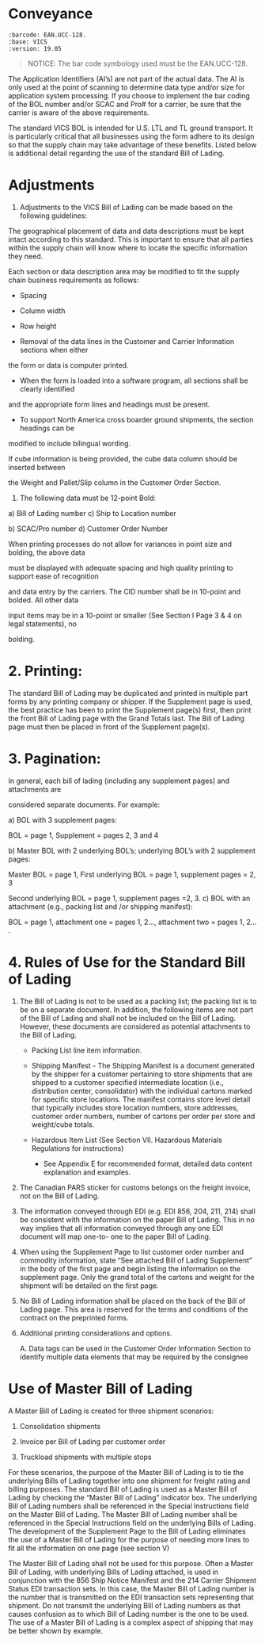 <!-- Attribution-NonCommercial-NoDerivs 2.5
   - https://spdx.org/licenses/CC-BY-NC-ND-2.5.html 
   - (C) 2020 FreightTrust and Clearing Corporation -->
# Conveyance
    :barcode: EAN.UCC-128.
    :base: VICS
    :version: 19.05

> NOTICE: The bar code symbology used must be the EAN.UCC-128.

The Application Identifiers (AI’s) are not part of the actual data. The
AI is only used at the point of scanning to determine data type and/or
size for application system processing. If you choose to implement the
bar coding of the BOL number and/or SCAC and Pro\# for a carrier, be
sure that the carrier is aware of the above requirements.

The standard VICS BOL is intended for U.S. LTL and TL ground transport.
It is particularly critical that all businesses using the form adhere to
its design so that the supply chain may take advantage of these
benefits. Listed below is additional detail regarding the use of the
standard Bill of Lading.

# Adjustments

1.  Adjustments to the VICS Bill of Lading can be made based on the
    following guidelines:

The geographical placement of data and data descriptions must be kept
intact according to this standard. This is important to ensure that all
parties within the supply chain will know where to locate the specific
information they need.

Each section or data description area may be modified to fit the supply
chain business requirements as follows:

  - Spacing

  - Column width

  - Row height

  - Removal of the data lines in the Customer and Carrier Information
    sections when either

the form or data is computer printed.

  - When the form is loaded into a software program, all sections shall
    be clearly identified

and the appropriate form lines and headings must be present.

  - To support North America cross boarder ground shipments, the section
    headings can be

modified to include bilingual wording.

<div class="note">

If cube information is being provided, the cube data column should be
inserted between

</div>

the Weight and Pallet/Slip column in the Customer Order Section.

1.  The following data must be 12-point Bold:

a) Bill of Lading number c) Ship to Location number

b) SCAC/Pro number d) Customer Order Number

When printing processes do not allow for variances in point size and
bolding, the above data

must be displayed with adequate spacing and high quality printing to
support ease of recognition

and data entry by the carriers. The CID number shall be in 10-point and
bolded. All other data

input items may be in a 10-point or smaller (See Section I Page 3 & 4 on
legal statements), no

bolding.

# 2\. Printing:

The standard Bill of Lading may be duplicated and printed in multiple
part forms by any printing company or shipper. If the Supplement page is
used, the best practice has been to print the Supplement page(s) first,
then print the front Bill of Lading page with the Grand Totals last. The
Bill of Lading page must then be placed in front of the Supplement
page(s).

# 3\. Pagination:

In general, each bill of lading (including any supplement pages) and
attachments are

considered separate documents. For example:

a) BOL with 3 supplement pages:

BOL = page 1, Supplement = pages 2, 3 and 4

b) Master BOL with 2 underlying BOL’s; underlying BOL’s with 2
supplement pages:

Master BOL = page 1, First underlying BOL = page 1, supplement pages =
2, 3

Second underlying BOL = page 1, supplement pages =2, 3. c) BOL with an
attachment (e.g., packing list and /or shipping manifest):

BOL = page 1, attachment one = pages 1, 2…​, attachment two = pages 1,
2…​.

# 4\. Rules of Use for the Standard Bill of Lading

1.  The Bill of Lading is not to be used as a packing list; the packing
    list is to be on a separate document. In addition, the following
    items are not part of the Bill of Lading and shall not be included
    on the Bill of Lading. However, these documents are considered as
    potential attachments to the Bill of Lading.
    
      - Packing List line item information.
    
      - Shipping Manifest - The Shipping Manifest is a document
        generated by the shipper for a customer pertaining to store
        shipments that are shipped to a customer specified intermediate
        location (i.e., distribution center, consolidator) with the
        individual cartons marked for specific store locations. The
        manifest contains store level detail that typically includes
        store location numbers, store addresses, customer order numbers,
        number of cartons per order per store and weight/cube totals.
    
      - Hazardous Item List (See Section VII. Hazardous Materials
        Regulations for instructions)
        
          - See Appendix E for recommended format, detailed data content
            explanation and examples.

2.  The Canadian PARS sticker for customs belongs on the freight
    invoice, not on the Bill of Lading.

3.  The information conveyed through EDI (e.g. EDI 856, 204, 211, 214)
    shall be consistent with the information on the paper Bill of
    Lading. This in no way implies that all information conveyed through
    any one EDI document will map one-to- one to the paper Bill of
    Lading.

4.  When using the Supplement Page to list customer order number and
    commodity information, state “See attached Bill of Lading
    Supplement” in the body of the first page and begin listing the
    information on the supplement page. Only the grand total of the
    cartons and weight for the shipment will be detailed on the first
    page.

5.  No Bill of Lading information shall be placed on the back of the
    Bill of Lading page. This area is reserved for the terms and
    conditions of the contract on the preprinted forms.

6.  Additional printing considerations and options.
    
    A. Data tags can be used in the Customer Order Information Section
    to identify multiple data elements that may be required by the
    consignee

# Use of Master Bill of Lading

A Master Bill of Lading is created for three shipment scenarios:

1.  Consolidation shipments

2.  Invoice per Bill of Lading per customer order

3.  Truckload shipments with multiple stops

For these scenarios, the purpose of the Master Bill of Lading is to tie
the underlying Bills of Lading together into one shipment for freight
rating and billing purposes. The standard Bill of Lading is used as a
Master Bill of Lading by checking the “Master Bill of Lading” indicator
box. The underlying Bill of Lading numbers shall be referenced in the
Special Instructions field on the Master Bill of Lading. The Master Bill
of Lading number shall be referenced in the Special Instructions field
on the underlying Bills of Lading. The development of the Supplement
Page to the Bill of Lading eliminates the use of a Master Bill of Lading
for the purpose of needing more lines to fit all the information on one
page (see section V)

The Master Bill of Lading shall not be used for this purpose. Often a
Master Bill of Lading, with underlying Bills of Lading attached, is used
in conjunction with the 856 Ship Notice Manifest and the 214 Carrier
Shipment Status EDI transaction sets. In this case, the Master Bill of
Lading number is the number that is transmitted on the EDI transaction
sets representing that shipment. Do not transmit the underlying Bill of
Lading numbers as that causes confusion as to which Bill of Lading
number is the one to be used. The use of a Master Bill of Lading is a
complex aspect of shipping that may be better shown by example.
